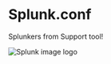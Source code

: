 # Splunk.conf
Splunkers from Support tool! 

![Splunk image logo](https://github.com/Losd3/Splunk.conf/commit/f6fe970529a99da342ffc8813286de12c51cbcb6)
